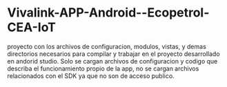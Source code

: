 # Vivalink-APP-Android--Ecopetrol-CEA-IoT
proyecto con los archivos de configuracion, modulos, vistas, y demas directorios necesarios para compilar y trabajar en el proyecto desarrollado en andorid studio. Solo se cargan archivos de configuracion y codigo que describa el funcionamiento propio de la app, no se cargan archivos relacionados con el SDK ya que no son de acceso publico.

